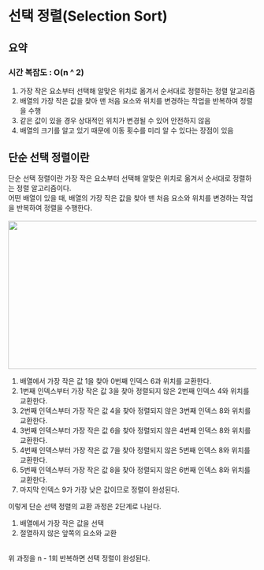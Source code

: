 # 선택 정렬(Selection Sort)

## 요약

### 시간 복잡도 : O(n ^ 2)

<ol>
<li>가장 작은 요소부터 선택해 알맞은 위치로 옮겨서 순서대로 정렬하는 정렬 알고리즘</li>
<li>배열의 가장 작은 값을 찾아 맨 처음 요소와 위치를 변경하는 작업을 반복하여 정렬을 수행</li>
<li>같은 값이 있을 경우 상대적인 위치가 변경될 수 있어 안전하지 않음</li>
<li>배열의 크기를 알고 있기 때문에 이동 횟수를 미리 알 수 있다는 장점이 있음</li>
</ol>

## 단순 선택 정렬이란
단순 선택 정렬이란 가장 작은 요소부터 선택해 알맞은 위치로 옮겨서 순서대로 정렬하는 정렬 알고리즘이다.
<br>
어떤 배열이 있을 때, 배열의 가장 작은 값을 찾아 맨 처음 요소와 위치를 변경하는 작업을 반복하여 정렬을 수행한다.
<br>
<br>
<img src="https://user-images.githubusercontent.com/87363461/201461243-393ffed5-551f-4f72-9ec5-4a4e5f5a0916.JPG" width="600" height="300">
<br>
<ol>
<li>배열에서 가장 작은 값 1을 찾아 0번째 인덱스 6과 위치를 교환한다.</li>
<li>1번째 인덱스부터 가장 작은 값 3을 찾아 정렬되지 않은 2번째 인덱스 4와 위치를 교환한다.</li>
<li>2번째 인덱스부터 가장 작은 값 4을 찾아 정렬되지 않은 3번째 인덱스 8와 위치를 교환한다.</li>
<li>3번째 인덱스부터 가장 작은 값 6을 찾아 정렬되지 않은 4번째 인덱스 8와 위치를 교환한다.</li>
<li>4번째 인덱스부터 가장 작은 값 7을 찾아 정렬되지 않은 5번째 인덱스 8와 위치를 교환한다.</li>
<li>5번째 인덱스부터 가장 작은 값 8을 찾아 정렬되지 않은 6번째 인덱스 8와 위치를 교환한다.</li>
<li>마지막 인덱스 9가 가장 낮은 값이므로 정렬이 완성된다.</li>
</ol>


이렇게 단순 선택 정렬의 교환 과정은 2단계로 나뉜다.
<ol>
<li>배열에서 가장 작은 값을 선택</li>
<li>절열하지 않은 앞쪽의 요소와 교환</li>
</ol>
<br>
위 과정을 n - 1회 반복하면 선택 정렬이 완성된다.
